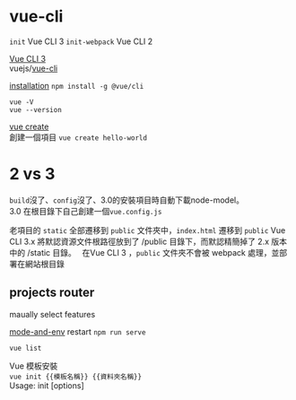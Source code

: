 # vue-cli

`init`  Vue CLI 3
`init-webpack` Vue CLI 2

[Vue CLI 3](https://cli.vuejs.org/)  
vuejs/[vue-cli](https://github.com/vuejs/vue-cli)  

[installation](https://cli.vuejs.org/guide/installation.html) `npm install -g @vue/cli`  

`vue -V`  
`vue --version`  


[vue create](https://cli.vuejs.org/zh/guide/creating-a-project.html)  
創建一個項目 `vue create hello-world`  

# 2 vs 3

`build`沒了、`config`沒了、3.0的安裝項目時自動下載node-model。  
3.0 在根目錄下自己創建一個`vue.config.js`

老項目的 `static` 全部遷移到 `public` 文件夾中，`index.html` 遷移到 `public`
Vue CLI 3.x 將默認資源文件根路徑放到了 /public 目錄下，而默認精簡掉了 2.x 版本中的 /static 目錄。　
在Vue CLI 3 ，`public` 文件夾不會被 webpack 處理，並部署在網站根目錄


## projects router 
maually select features  

[mode-and-env](https://cli.vuejs.org/guide/mode-and-env.html#modes) restart `npm run serve`  

`vue list`  
  
Vue 模板安裝  
`vue init {‌{模板名稱}} {‌{資料夾名稱}} `  
Usage: init [options] <template> <app-name>  


Command vue init requires a global addon to be installed.
Please run `npm install -g @vue/cli-init` and try again.

 
`vue init webpack my-project`  

? Use ESLint to lint your code? (Y/n)  `n`    
? set up unit tests (Y/n)  `n`    
? Setup e2e tests with Nightwatch? (Y/n) `n`    


To get started:  
  `cd my-project`  
  `npm run dev`  

I  Your application is running here: http://localhost:8080

安裝所需套件 (在目標資料夾下，每個專案只有第一次需要執行)
`npm install` 

運行 Vue + Webpack  
`npm run dev` 

編譯 Production 版本  
`npm run build`   

# projects

Components [組件基礎研究](https://cn.vuejs.org/v2/guide/components.html)    
`$ cd components`  
`$ yarn serve`  

# npm 

使用Google Analytics？ [vue-analytics](https://www.npmjs.com/package/vue-analytics)  